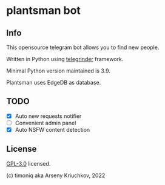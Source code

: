# plantsman bot

## Info

This opensource telegram bot allows you to find new people.

Written in Python using [telegrinder](https://github.com/timoniq/telegrinder) framework.

Minimal Python version maintained is 3.9.

Plantsman uses EdgeDB as database.

## TODO

* [x] Auto new requests notifier
* [ ] Convenient admin panel
* [x] Auto NSFW content detection

## License

[GPL-3.0](/LICENSE) licensed.

(c) timoniq aka Arseny Kriuchkov, 2022